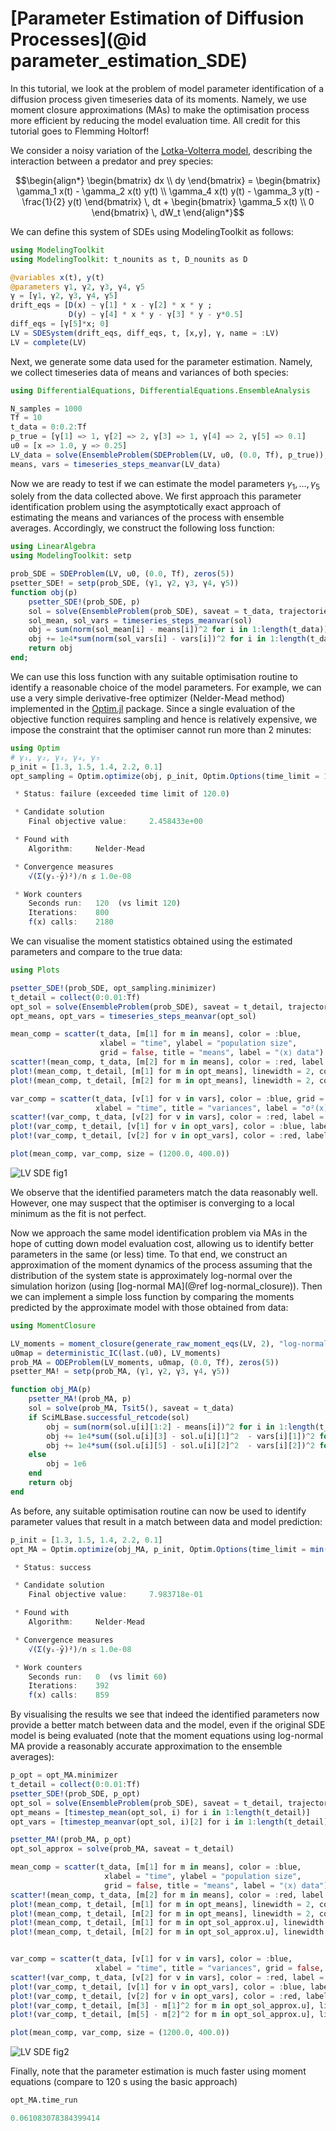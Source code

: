 # [Parameter Estimation of Diffusion Processes](@id parameter_estimation_SDE)

In this tutorial, we look at the problem of model parameter identification of a diffusion process given timeseries data of its moments. Namely, we use moment closure approximations (MAs) to make the optimisation process more efficient by reducing the model evaluation time. All credit for this tutorial goes to Flemming Holtorf!

We consider a noisy variation of the [Lotka-Volterra model](https://en.wikipedia.org/wiki/Lotka%E2%80%93Volterra_equations), describing the interaction between a predator and prey species:
```math
\begin{align*}
    \begin{bmatrix} dx \\ dy \end{bmatrix} = 
    \begin{bmatrix} \gamma_1 x(t) - \gamma_2  x(t)  y(t)  \\ \gamma_4 x(t)  y(t) - \gamma_3 y(t) - \frac{1}{2} y(t) \end{bmatrix} \, dt 
    + \begin{bmatrix}  \gamma_5 x(t) \\ 0 \end{bmatrix} \, dW_t
\end{align*}
```
We can define this system of SDEs using ModelingToolkit as follows:
```julia
using ModelingToolkit
using ModelingToolkit: t_nounits as t, D_nounits as D

@variables x(t), y(t)
@parameters γ1, γ2, γ3, γ4, γ5
γ = [γ1, γ2, γ3, γ4, γ5]  
drift_eqs = [D(x) ~ γ[1] * x - γ[2] * x * y ;
             D(y) ~ γ[4] * x * y - γ[3] * y - y*0.5]
diff_eqs = [γ[5]*x; 0]
LV = SDESystem(drift_eqs, diff_eqs, t, [x,y], γ, name = :LV)
LV = complete(LV)
```
Next, we generate some data used for the parameter estimation. Namely, we collect timeseries data of means and variances of both species:
```julia
using DifferentialEquations, DifferentialEquations.EnsembleAnalysis

N_samples = 1000
Tf = 10
t_data = 0:0.2:Tf
p_true = [γ[1] => 1, γ[2] => 2, γ[3] => 1, γ[4] => 2, γ[5] => 0.1]
u0 = [x => 1.0, y => 0.25]
LV_data = solve(EnsembleProblem(SDEProblem(LV, u0, (0.0, Tf), p_true)), saveat = t_data, trajectories = N_samples)
means, vars = timeseries_steps_meanvar(LV_data)
```
Now we are ready to test if we can estimate the model parameters $\gamma_1, \dotsc, \gamma_5$ solely from the data collected above. We first approach this parameter identification problem using the asymptotically exact approach of estimating the means and variances of the process with ensemble averages. Accordingly, we construct the following loss function:
```julia
using LinearAlgebra
using ModelingToolkit: setp

prob_SDE = SDEProblem(LV, u0, (0.0, Tf), zeros(5))
psetter_SDE! = setp(prob_SDE, (γ1, γ2, γ3, γ4, γ5))
function obj(p)
    psetter_SDE!(prob_SDE, p)
    sol = solve(EnsembleProblem(prob_SDE), saveat = t_data, trajectories = 1000)
    sol_mean, sol_vars = timeseries_steps_meanvar(sol)
    obj = sum(norm(sol_mean[i] - means[i])^2 for i in 1:length(t_data))
    obj += 1e4*sum(norm(sol_vars[i] - vars[i])^2 for i in 1:length(t_data))
    return obj
end;
```
We can use this loss function with any suitable optimisation routine to identify a reasonable choice of the model parameters. For example, we can use a very simple derivative-free optimizer (Nelder-Mead method) implemented in the [Optim.jl](https://github.com/JuliaNLSolvers/Optim.jl) package. Since a single evaluation of the objective function requires sampling and hence is relatively expensive, we impose the constraint that the optimiser cannot run more than 2 minutes:
```julia
using Optim
# γ₁, γ₂, γ₃, γ₄, γ₅
p_init = [1.3, 1.5, 1.4, 2.2, 0.1]
opt_sampling = Optim.optimize(obj, p_init, Optim.Options(time_limit = 120))
```
```julia
 * Status: failure (exceeded time limit of 120.0)

 * Candidate solution
    Final objective value:     2.458433e+00

 * Found with
    Algorithm:     Nelder-Mead

 * Convergence measures
    √(Σ(yᵢ-ȳ)²)/n ≰ 1.0e-08

 * Work counters
    Seconds run:   120  (vs limit 120)
    Iterations:    800
    f(x) calls:    2180
```
We can visualise the moment statistics obtained using the estimated parameters and compare to the true data:
```julia
using Plots

psetter_SDE!(prob_SDE, opt_sampling.minimizer)
t_detail = collect(0:0.01:Tf) 
opt_sol = solve(EnsembleProblem(prob_SDE), saveat = t_detail, trajectories = 1000)
opt_means, opt_vars = timeseries_steps_meanvar(opt_sol)

mean_comp = scatter(t_data, [m[1] for m in means], color = :blue,
                    xlabel = "time", ylabel = "population size", 
                    grid = false, title = "means", label = "⟨x⟩ data")
scatter!(mean_comp, t_data, [m[2] for m in means], color = :red, label = "⟨y⟩ data")
plot!(mean_comp, t_detail, [m[1] for m in opt_means], linewidth = 2, color = :blue, label = "⟨x⟩ SDE model")
plot!(mean_comp, t_detail, [m[2] for m in opt_means], linewidth = 2, color = :red, label = "⟨y⟩ SDE model")

var_comp = scatter(t_data, [v[1] for v in vars], color = :blue, grid = false,
                   xlabel = "time", title = "variances", label = "σ²(x) data", legend = :topleft)
scatter!(var_comp, t_data, [v[2] for v in vars], color = :red, label = "σ²(y) data")
plot!(var_comp, t_detail, [v[1] for v in opt_vars], color = :blue, label = "σ²(x) SDE model")
plot!(var_comp, t_detail, [v[2] for v in opt_vars], color = :red, label = "σ²(y) SDE model")

plot(mean_comp, var_comp, size = (1200.0, 400.0))
```
![LV SDE fig1](../assets/LV_SDE_fig1.svg)

We observe that the identified parameters match the data reasonably well. However, one may suspect that the optimiser is converging to a local minimum as the fit is not perfect.

Now we approach the same model identification problem via MAs in the hope of cutting down model evaluation cost, allowing us to identify better parameters in the same (or less) time. To that end, we construct an approximation of the moment dynamics of the process assuming that the distribution of the system state is approximately log-normal over the simulation horizon (using [log-normal MA](@ref log-normal_closure)). Then we can implement a simple loss function by comparing the moments predicted by the approximate model with those obtained from data:
```julia
using MomentClosure

LV_moments = moment_closure(generate_raw_moment_eqs(LV, 2), "log-normal")
u0map = deterministic_IC(last.(u0), LV_moments)
prob_MA = ODEProblem(LV_moments, u0map, (0.0, Tf), zeros(5))
psetter_MA! = setp(prob_MA, (γ1, γ2, γ3, γ4, γ5))

function obj_MA(p)
    psetter_MA!(prob_MA, p)
    sol = solve(prob_MA, Tsit5(), saveat = t_data)
    if SciMLBase.successful_retcode(sol)
        obj = sum(norm(sol.u[i][1:2] - means[i])^2 for i in 1:length(t_data))
        obj += 1e4*sum((sol.u[i][3] - sol.u[i][1]^2  - vars[i][1])^2 for i in 1:length(t_data))
        obj += 1e4*sum((sol.u[i][5] - sol.u[i][2]^2  - vars[i][2])^2 for i in 1:length(t_data))
    else
        obj = 1e6
    end
    return obj
end
```
As before, any suitable optimisation routine can now be used to identify parameter values that result in a match between data and model prediction:
```julia
p_init = [1.3, 1.5, 1.4, 2.2, 0.1]
opt_MA = Optim.optimize(obj_MA, p_init, Optim.Options(time_limit = min(120, opt_sampling.time_run)))
```
```julia
 * Status: success

 * Candidate solution
    Final objective value:     7.983718e-01

 * Found with
    Algorithm:     Nelder-Mead

 * Convergence measures
    √(Σ(yᵢ-ȳ)²)/n ≤ 1.0e-08

 * Work counters
    Seconds run:   0  (vs limit 60)
    Iterations:    392
    f(x) calls:    859
```
By visualising the results we see that indeed the identified parameters now provide a better match between data and the model, even if the original SDE model is being evaluated (note that the moment equations using log-normal MA provide a reasonably accurate approximation to the ensemble averages):
```julia
p_opt = opt_MA.minimizer
t_detail = collect(0:0.01:Tf) 
psetter_SDE!(prob_SDE, p_opt)
opt_sol = solve(EnsembleProblem(prob_SDE), saveat = t_detail, trajectories = 1000)
opt_means = [timestep_mean(opt_sol, i) for i in 1:length(t_detail)]
opt_vars = [timestep_meanvar(opt_sol, i)[2] for i in 1:length(t_detail)]

psetter_MA!(prob_MA, p_opt)
opt_sol_approx = solve(prob_MA, saveat = t_detail)

mean_comp = scatter(t_data, [m[1] for m in means], color = :blue,
                     xlabel = "time", ylabel = "population size", 
                     grid = false, title = "means", label = "⟨x⟩ data")
scatter!(mean_comp, t_data, [m[2] for m in means], color = :red, label = "⟨y⟩ data")
plot!(mean_comp, t_detail, [m[1] for m in opt_means], linewidth = 2, color = :blue, label = "⟨x⟩ SDE model")
plot!(mean_comp, t_detail, [m[2] for m in opt_means], linewidth = 2, color = :red, label = "⟨y⟩ SDE model")
plot!(mean_comp, t_detail, [m[1] for m in opt_sol_approx.u], linewidth = 2, color = :black, linestyle = :dash, label = "closure approx.")
plot!(mean_comp, t_detail, [m[2] for m in opt_sol_approx.u], linewidth = 2, color = :black, linestyle = :dash, label = nothing)


var_comp = scatter(t_data, [v[1] for v in vars], color = :blue,
                   xlabel = "time", title = "variances", grid = false, label = "σ²(x) data", legend = :topleft)
scatter!(var_comp, t_data, [v[2] for v in vars], color = :red, label = "σ²(y) data")
plot!(var_comp, t_detail, [v[1] for v in opt_vars], color = :blue, label = "σ²(x) SDE model")
plot!(var_comp, t_detail, [v[2] for v in opt_vars], color = :red, label = "σ²(y) SDE model")
plot!(var_comp, t_detail, [m[3] - m[1]^2 for m in opt_sol_approx.u], linewidth = 2, color = :black, linestyle = :dash, label = "closure approx.")
plot!(var_comp, t_detail, [m[5] - m[2]^2 for m in opt_sol_approx.u], linewidth = 2, color = :black, linestyle = :dash, label = nothing)

plot(mean_comp, var_comp, size = (1200.0, 400.0))
```
![LV SDE fig2](../assets/LV_SDE_fig2.svg)

Finally, note that the parameter estimation is much faster using moment equations (compare to 120 s using the basic approach)
```julia
opt_MA.time_run
```
```julia
0.061083078384399414
```